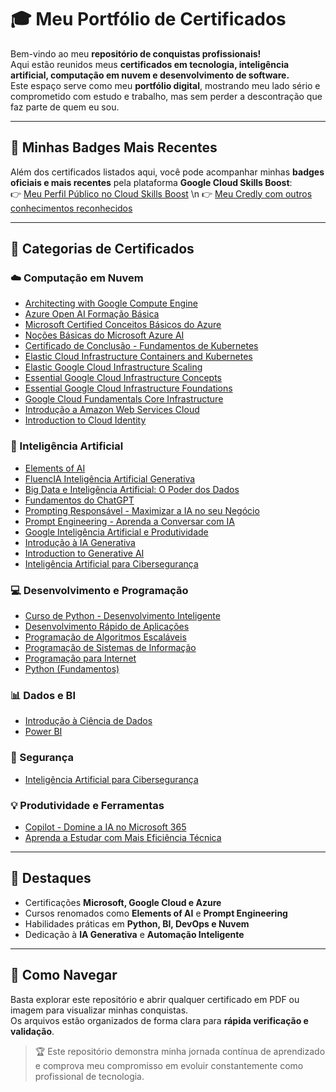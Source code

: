 # 🎓 Meu Portfólio de Certificados

Bem-vindo ao meu **repositório de conquistas profissionais!**  
Aqui estão reunidos meus **certificados em tecnologia, inteligência artificial, computação em nuvem e desenvolvimento de software.**  
Este espaço serve como meu **portfólio digital**, mostrando meu lado sério e comprometido com estudo e trabalho, mas sem perder a descontração que faz parte de quem eu sou.

---

## 🏅 Minhas Badges Mais Recentes

Além dos certificados listados aqui, você pode acompanhar minhas **badges oficiais e mais recentes** pela plataforma **Google Cloud Skills Boost**:  
👉 [Meu Perfil Público no Cloud Skills Boost](https://partner.cloudskillsboost.google/public_profiles/19443476-a9c9-43e3-9da5-47fea2a64447) \n
👉 [Meu Credly com outros conhecimentos reconhecidos](https://www.credly.com/users/daniel-pedroso)

---

## 📂 Categorias de Certificados

### ☁️ Computação em Nuvem
- [Architecting with Google Compute Engine](Architecting%20with%20Google%20Compute%20Engine)
- [Azure Open AI Formação Básica](Azure%20Open%20AI%20Formacao%20Basica.pdf)
- [Microsoft Certified Conceitos Básicos do Azure](Microsoft%20Certified%20Conceitos%20B%C3%A1sicos%20do%20Azure)
- [Noções Básicas do Microsoft Azure AI](Nocoes%20Basicas%20do%20Microsoft%20Azure%20AI%20Introducao.pdf)
- [Certificado de Conclusão - Fundamentos de Kubernetes](CertificadoDeConclusao_Fundamentos%20de%20Kubernetes.pdf)
- [Elastic Cloud Infrastructure Containers and Kubernetes](Elastic%20Cloud%20Infrastructure%20Containers%20and%20Kubernetes.pdf)
- [Elastic Google Cloud Infrastructure Scaling](Elastic%20Google%20Cloud%20Infrastructure%20Scaling.pdf)
- [Essential Google Cloud Infrastructure Concepts](Essential%20Google%20Cloud%20Infrastructure%20Concepts.pdf)
- [Essential Google Cloud Infrastructure Foundations](Essential%20Google%20Cloud%20Infrastructure%20Foundations.pdf)
- [Google Cloud Fundamentals Core Infrastructure](Google%20Cloud%20Fundamentals%20Core%20Infrastructure.pdf)
- [Introdução a Amazon Web Services Cloud](Introducao%20a%20Amazon%20Web%20Services%20Cloud.pdf)
- [Introduction to Cloud Identity](Introduction%20to%20Cloud%20Identity.pdf)

### 🤖 Inteligência Artificial
- [Elements of AI](Elements%20of%20AI.pdf)
- [FluencIA Inteligência Artificial Generativa](FluencIA%20Inteligencia%20Artificial%20Generativa.pdf)
- [Big Data e Inteligência Artificial: O Poder dos Dados](Big%20Data%20e%20Inteligencia%20Artificial%20O%20Poder%20dos%20Dados.pdf)
- [Fundamentos do ChatGPT](Fundamentos%20do%20ChatGPT.pdf)
- [Prompting Responsável - Maximizar a IA no seu Negócio](Prompting%20Respons%C3%A1vel%20Maximizar%20a%20IA%20no%20seu%20Neg%C3%B3cio.pdf)
- [Prompt Engineering - Aprenda a Conversar com IA](Prompt%20Engineering%20Aprenda%20a%20Conversar%20com%20IA.pdf)
- [Google Inteligência Artificial e Produtividade](Google%20Intelig%C3%AAncia%20Artificial%20e%20Produtividade.pdf)
- [Introdução à IA Generativa](Introdu%C3%A7%C3%A3o%20%C3%A0%20IA%20generativa.pdf)
- [Introduction to Generative AI](Introduction%20to%20Generative%20AI.png)
- [Inteligência Artificial para Cibersegurança](Inteligencia%20Artificial%20para%20Ciberseguran%C3%A7a.pdf)

### 💻 Desenvolvimento e Programação
- [Curso de Python - Desenvolvimento Inteligente](Cursor%20com%20Python%20desenvolvimento%20inteligente.pdf)
- [Desenvolvimento Rápido de Aplicações](DESENVOLVIMENTO%20R%C3%81PIDO%20DE%20APLICA%C3%87%C3%95ES.pdf)
- [Programação de Algoritmos Escaláveis](PROGRAMA%C3%87%C3%83O%20DE%20ALGORITMOS%20ESCAL%C3%81VEIS.pdf)
- [Programação de Sistemas de Informação](PROGRAMA%C3%87%C3%83O%20DE%20SISTEMAS%20DE%20INFORMA%C3%87%C3%83O.pdf)
- [Programação para Internet](PROGRAMA%C3%87%C3%83O%20PARA%20INTERNET.pdf)
- [Python (Fundamentos)](Python.pdf)

### 📊 Dados e BI
- [Introdução à Ciência de Dados](Introdu%C3%A7%C3%A3o%20%C3%A0%20Ci%C3%AAncia%20de%20Dados.pdf)
- [Power BI](Power%20BI.pdf)

### 🔐 Segurança
- [Inteligência Artificial para Cibersegurança](Inteligencia%20Artificial%20para%20Ciberseguran%C3%A7a.pdf)

### 💡 Produtividade e Ferramentas
- [Copilot - Domine a IA no Microsoft 365](Copilot%20Domine%20a%20IA%20no%20Microsoft%20365.pdf)
- [Aprenda a Estudar com Mais Eficiência Técnica](Aprenda%20a%20Estudar%20com%20Mais%20Efici%C3%AAncia%20T%C3%A9cnica.pdf)

---

## 🌟 Destaques

- Certificações **Microsoft, Google Cloud e Azure**  
- Cursos renomados como **Elements of AI** e **Prompt Engineering**  
- Habilidades práticas em **Python, BI, DevOps e Nuvem**  
- Dedicação à **IA Generativa** e **Automação Inteligente**

---

## 📜 Como Navegar

Basta explorar este repositório e abrir qualquer certificado em PDF ou imagem para visualizar minhas conquistas.  
Os arquivos estão organizados de forma clara para **rápida verificação e validação**.

> 🏆 Este repositório demonstra minha jornada contínua de aprendizado e comprova meu compromisso em evoluir constantemente como profissional de tecnologia.
